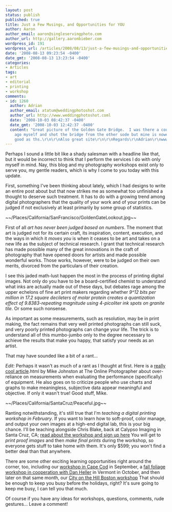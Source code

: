 ```yaml
---
layout: post
status: publish
published: true
title: Just a Few Musings, and Opportunities for YOU
author: Aaron
author_email: aaron@singleservingphoto.com
author_url: http://gallery.aaronbieber.com
wordpress_id: 191
wordpress_url: /articles/2008/08/13/just-a-few-musings-and-opportunities-for-you/
date: '2008-08-13 09:23:54 -0400'
date_gmt: '2008-08-13 13:23:54 -0400'
categories:
- Articles
tags:
- art
- editorial
- printing
- workshop
comments:
- id: 1260
  author: Adrian
  author_email: atatum@weddingphotoshot.com
  author_url: http://www.weddingphotoshot.coml
  date: '2008-10-03 08:42:37 -0400'
  date_gmt: '2008-10-03 12:42:37 -0400'
  content: "Great picture of the Golden Gate Bridge.  I was there a couple of years
    ago myself and shot the bridge from the other sode but mine is nowehere near as
    good as ths.\r\n\r\nAlso great site\r\n\r\nRegards\r\nAdrian\r\nwww.weddingphotoshot.com"
---
```

Perhaps I sound a little bit like a shady salesman with a headline like
that, but it would be incorrect to think that I perform the services I
do with only myself in mind. Nay, this blog and my photography workshops
exist only to serve you, my gentle readers, which is why I come to you
today with this update.

First, something I've been thinking about lately, which I had designs to
write an entire post about but that now strikes me as somewhat too
unfinished a thought to deserve such treatment. It has to do with a
growing trend among digital photographers that the quality of your work
and of your prints can be judged if not exclusively at least primarily
by some group of statistics.

\~\~/Places/California/SanFrancisco/GoldenGateLookout.jpg\~\~

First of all *art has never been judged based on numbers*. The moment
that art is judged not for its certain craft, its inspiration, content,
execution, and the ways in which it _moves you_ is when it ceases to
be art and takes on a new life as the subject of technical research. I
grant that technical research has made possible many of the great
innovations in the craft of photography that have opened doors for
artists and made possible wonderful works. Those works, however, were to
be judged on their own merits, divorced from the particulars of their
creation.

I see this jaded math-lust happen the most in the process of printing
digital images. Not only do you have to be a board-certified chemist to
understand what inks are actually made out of these days, but debates
rage among the upper echelons of fine art print makers regarding whether
_9\^12 bits per million in 17.2 square decileters of molar protein
creates a quantization effect of 9.8383-repeating magnitude using
4-picoliter ink spots on granite tile_. Or some such nonsense.

As important as some measurements, such as resolution, may be in print
making, the fact remains that very well printed photographs can still
suck, and very poorly printed photographs can change your life. The
trick is to understand all of this mumbo-jumbo only to the degree
necessary to achieve the results that make you happy, that satisfy your
needs as an artist.

That may have sounded like a bit of a rant...

*Edit:* Perhaps it wasn't as much of a rant as I thought at first.
Here is a [really cool
article](http://theonlinephotographer.typepad.com/the_online_photographer/2008/08/charts-and-grap).html
by Mike Johnston at The Online Photographer about over-reliance on
measurements when evaluating the performance (specifically) of
equipment. He also goes on to criticize people who use charts and graphs
to make meaningless, subjective data appear meaningful and objective. If
only it wasn't true! Good stuff, Mike.

\~\~/Places/California/SantaCruz/Peaceful.jpg\~\~

Ranting notwithstanding, it's still true that I'm *teaching a digital
printing workshop in February*. If you want to learn how to soft-proof,
color manage, and output your own images at a high-end digital lab, this
is your big chance. I'll be teaching alongside Chris Blake, back at
Calypso Imaging in Santa Cruz, CA; [read about the workshop and sign up
here](http://artphotoworkshops.com/workshop/2009/February/PrintingWorkflow.)
You will get to *print proof images* and then *make final prints*
during the workshop, so everyone gets stuff to take home with them. It's
only \$599; you won't find a better deal than that anywhere.

There are some other exciting learning opportunities right around the
corner, too, including our [workshop in Cape
Cod](http://artphotoworkshops.com/workshop/2008/September/CapeCod) in
September, a [fall foliage workshop in cooperation with Dan
Heller](http://artphotoworkshops.com/workshop/2008/October/FallColorsInVermont)
in Vermont in October, and then later on that same month, our [City on
the Hill Boston
workshop](http://artphotoworkshops.com/workshop/2008/October/Boston.)
That should be enough to keep you busy before the holidays, right? It's
sure going to keep me busy, I can tell you that much.

Of course if you have any ideas for workshops, questions, comments, rude
gestures... Leave a comment!
